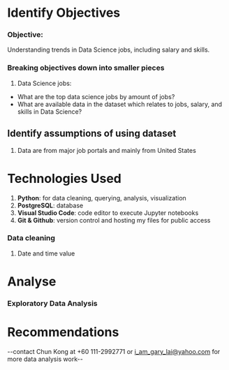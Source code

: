 # Identify Objectives
### Objective:
Understanding trends in Data Science jobs, including salary and skills.

### Breaking objectives down into smaller pieces
1)  Data Science jobs:
-   What are the top data science jobs by amount of jobs?
-   What are available data in the dataset which relates to jobs, salary, and skills in Data Science?

## Identify assumptions of using dataset
1)	Data are from major job portals and mainly from United States


# Technologies Used
1)  **Python**: for data cleaning, querying, analysis, visualization
2)   **PostgreSQL**: database
3)   **Visual Studio Code**: code editor to execute Jupyter notebooks
4)   **Git & Github**: version control and hosting my files for public access


### Data cleaning
1)  Date and time value

# Analyse
### Exploratory Data Analysis


# Recommendations

--contact Chun Kong at +60 111-2992771 or i_am_gary_lai@yahoo.com for more data analysis work--
